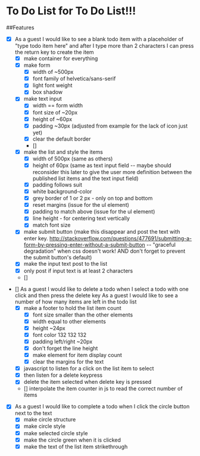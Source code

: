 # To Do List for To Do List!!!

##Features
- [x] As a guest I would like to see a blank todo item with a placeholder of "type todo item here" and after I type more than 2 characters I can press the return key to create the item
  - [x] make container for everything
  - [x] make form
    - [x] width of ~500px
    - [x] font family of helvetica/sans-serif
    - [x] light font weight
    - [x] box shadow
  - [x] make text input
    - [x] width == form width
    - [x] font size of ~20px
    - [x] height of ~60px
    - [x] padding ~30px (adjusted from example for the lack of icon
         just yet)
    - [x] clear the default border
    - []
  - [x] make the list and style the items
    - [x] width of 500px (same as others)
    - [x] height of 60px (same as text input field -- maybe should
         reconsider this later to give the user more definition between the published list items and the text input field)
    - [x] padding follows suit
    - [x] white background-color
    - [x] grey border of 1 or 2 px - only on top and bottom
    - [x] reset margins (issue for the ul element)
    - [x] padding to match above (issue for the ul element)
    - [x] line height - for centering text vertically
    - [x] match font size
  - [x] make submit button (make this disappear
       and post the text with enter key.  http://stackoverflow.com/questions/477691/submitting-a-form-by-pressing-enter-without-a-submit-button -- "graceful degradation" when css doesn't work! AND don't forget to prevent the submit button's default)
  - [x] make the input text post to the list
  - [x] only post if input text is at least 2 characters
  - []

- [] As a guest I would like to delete a todo when I select a todo with one click and then press the delete key
As a guest I would like to see a number of how many items are left in the todo list
  - [x] make a footer to hold the list item count
    - [x] font size smaller than the other elements
    - [x] width equal to other elements
    - [x] height ~24px
    - [x] font color 132	132	132
    - [x] padding left/right ~20px
    - [x] don't forget the line height
    - [x] make element for item display count
    - [x] clear the margins for the text
  - [x] javascript to listen for a click on the list item to select
  - [x] then listen for a delete keypress
  - [x] delete the item selected when delete key is pressed
  - [] interpolate the item counter in js to read the correct
       number of items


- [x] As a guest I would like to complete a todo when I click the circle button next to the text
  - [x] make circle structure
  - [x] make circle style
  - [x] make selected circle style
  - [x] make the circle green when it is clicked
  - [x] make the text of the list item strikethrough
